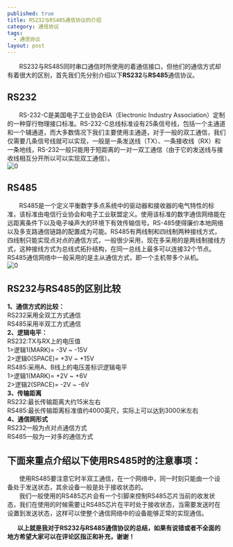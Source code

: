 ```yaml
---
published: true  
title: RS232与RS485通信协议的介绍
category: 通信协议  
tags:  
  - 通信协议  
layout: post  
---
```

&nbsp;&nbsp;&nbsp;&nbsp;&nbsp;&nbsp;&nbsp;RS232与RS485同时串口通信时所使用的着通信接口，但他们的通信方式却有着很大的区别，首先我们先分别介绍以下**RS232**与**RS485**通信协议。  

## RS232
&nbsp;&nbsp;&nbsp;&nbsp;&nbsp;&nbsp;&nbsp;RS-232-C是美国电子工业协会EIA（Electronic Industry Association）定制的一种穿行物理接口标准。RS-232-C总线标准设有25条信号线，包括一个主通道和一个辅通道，而大多数情况下我们主要使用主通道，对于一般的双工通信，我们仅需要几条信号线就可以实现，一般是一条发送线（TX）、一条接收线（RX）和一条地线，RS-232一般只能用于短距离的一对一双工通信（由于它的发送线与接收线相互分开所以可以实现双工通信）。    
![0](https://raw.githubusercontent.com/flyingBridzz/flyingBridzz.github.io/master/_posts/image/RS232与RS485/1.png)  
## RS485
&nbsp;&nbsp;&nbsp;&nbsp;&nbsp;&nbsp;&nbsp;RS485是一个定义平衡数字多点系统中的驱动器和接收器的电气特性的标准，该标准由电信行业协会和电子工业联盟定义。使用该标准的数字通信网络能在远距离条件下以及电子噪声大的环境下有效传输信号。RS-485使得廉价本地网络以及多支路通信链路的配置成为可能。RS485有两线制和四线制两种接线方式，四线制只能实现点对点的通信方式，一般很少采用，现在多采用的是两线制接线方式，这种接线方式为总线式拓扑结构，在同一总线上最多可以连接32个节点。RS485通信网络中一般采用的是主从通信方式，即一个主机带多个从机。  
![0](https://raw.githubusercontent.com/flyingBridzz/flyingBridzz.github.io/master/_posts/image/RS232与RS485/2.png)  
## RS232与RS485的区别比较  
**1、通信方式的比较：**  
RS232采用全双工方式通信  
RS485采用半双工方式通信  
**2、逻辑电平：**  
RS232:TX与RX上的电压值  
1>逻辑1(MARK)= -3V ~ -15V  
2>逻辑0(SPACE)= +3V ~ +15V   
RS485:采用A、B线上的电压差标识逻辑电平  
1>逻辑1(MARK)= +2V ~ +6V  
2>逻辑2(SPACE)= -2V ~ -6V  
**3、传输距离**  
RS232:最长传输距离大约15米左右  
RS485:最长传输距离标准值约4000英尺，实际上可以达到3000米左右  
**4、通信网形式**  
RS232一般为点对点通信方式  
RS485一般为一对多的通信方式  


## 下面来重点介绍以下使用RS485时的注意事项：
&nbsp;&nbsp;&nbsp;&nbsp;&nbsp;&nbsp;&nbsp;使用RS485要注意它时半双工通信，在一个网络中，同一时刻只能由一个设备处于发送状态，其余设备一般是处于接收状态的。  
&nbsp;&nbsp;&nbsp;&nbsp;&nbsp;&nbsp;&nbsp;我们一般使用的RS485芯片会有一个引脚来控制RS485芯片当前的收发状态，我们在使用的时候需要让RS485芯片在平时处于接收状态，当需要发送时在设置到发送状态，这样可以使整个通信网络中的设备能够正常的实现通信。

**&nbsp;&nbsp;&nbsp;&nbsp;&nbsp;&nbsp;&nbsp;以上就是我对于RS232与RS485通信协议的总结，如果有说错或者不全面的地方希望大家可以在评论区指正和补充，谢谢！**
